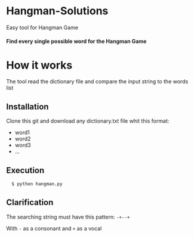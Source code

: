 # Hangman-Solutions
Easy tool for Hangman Game

#### Find every single possible word for the Hangman Game

# How it works
The tool read the dictionary file and compare the input string to the words list

## Installation
Clone this git and download any dictionary.txt file whit this format:
* word1
* word2
* word3
* ...

## Execution
```bash
  $ python hangman.py
```

## Clarification
The searching string must have this pattern: `-+--+`

With `-` as a consonant and `+` as a vocal
